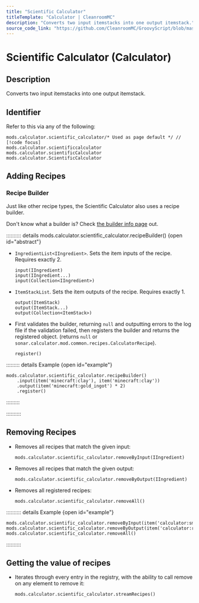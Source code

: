```yaml
---
title: "Scientific Calculator"
titleTemplate: "Calculator | CleanroomMC"
description: "Converts two input itemstacks into one output itemstack."
source_code_link: "https://github.com/CleanroomMC/GroovyScript/blob/master/src/main/java/com/cleanroommc/groovyscript/compat/mods/calculator/ScientificCalculator.java"
---
```


# Scientific Calculator (Calculator)

## Description

Converts two input itemstacks into one output itemstack.

## Identifier

Refer to this via any of the following:

```groovy:no-line-numbers {1}
mods.calculator.scientific_calculator/* Used as page default */ // [!code focus]
mods.calculator.scientificcalculator
mods.calculator.scientificCalculator
mods.calculator.ScientificCalculator
```


## Adding Recipes

### Recipe Builder

Just like other recipe types, the Scientific Calculator also uses a recipe builder.

Don't know what a builder is? Check [the builder info page](../../groovy/builder.md) out.

:::::::::: details mods.calculator.scientific_calculator.recipeBuilder() {open id="abstract"}
- `IngredientList<IIngredient>`. Sets the item inputs of the recipe. Requires exactly 2.

    ```groovy:no-line-numbers
    input(IIngredient)
    input(IIngredient...)
    input(Collection<IIngredient>)
    ```

- `ItemStackList`. Sets the item outputs of the recipe. Requires exactly 1.

    ```groovy:no-line-numbers
    output(ItemStack)
    output(ItemStack...)
    output(Collection<ItemStack>)
    ```

- First validates the builder, returning `null` and outputting errors to the log file if the validation failed, then registers the builder and returns the registered object. (returns `null` or `sonar.calculator.mod.common.recipes.CalculatorRecipe`).

    ```groovy:no-line-numbers
    register()
    ```

::::::::: details Example {open id="example"}
```groovy:no-line-numbers
mods.calculator.scientific_calculator.recipeBuilder()
    .input(item('minecraft:clay'), item('minecraft:clay'))
    .output(item('minecraft:gold_ingot') * 2)
    .register()
```

:::::::::

::::::::::

## Removing Recipes

- Removes all recipes that match the given input:

    ```groovy:no-line-numbers
    mods.calculator.scientific_calculator.removeByInput(IIngredient)
    ```

- Removes all recipes that match the given output:

    ```groovy:no-line-numbers
    mods.calculator.scientific_calculator.removeByOutput(IIngredient)
    ```

- Removes all registered recipes:

    ```groovy:no-line-numbers
    mods.calculator.scientific_calculator.removeAll()
    ```

:::::::::: details Example {open id="example"}
```groovy:no-line-numbers
mods.calculator.scientific_calculator.removeByInput(item('calculator:smallamethyst'))
mods.calculator.scientific_calculator.removeByOutput(item('calculator:redstoneingot'))
mods.calculator.scientific_calculator.removeAll()
```

::::::::::

## Getting the value of recipes

- Iterates through every entry in the registry, with the ability to call remove on any element to remove it:

    ```groovy:no-line-numbers
    mods.calculator.scientific_calculator.streamRecipes()
    ```
